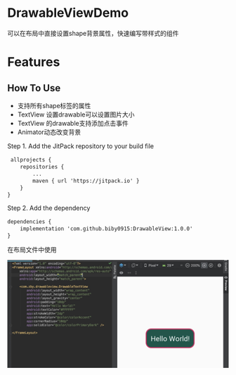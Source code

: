 # DrawableViewDemo
可以在布局中直接设置shape背景属性，快速编写带样式的组件

# Features


## How To Use  
* 支持所有shape标签的属性
* TextView 设置drawable可以设置图片大小
* TextView 的drawable支持添加点击事件
* Animator动态改变背景

Step 1. Add the JitPack repository to your build file

```
 allprojects {
	repositories {
		...
		maven { url 'https://jitpack.io' }
	}
}
```

Step 2. Add the dependency
```
dependencies {
	implementation 'com.github.biby0915:DrawableView:1.0.0'
}
```

在布局文件中使用

![xml](https://github.com/biby0915/DrawableView/blob/master/preview/20190611113318.jpg)
